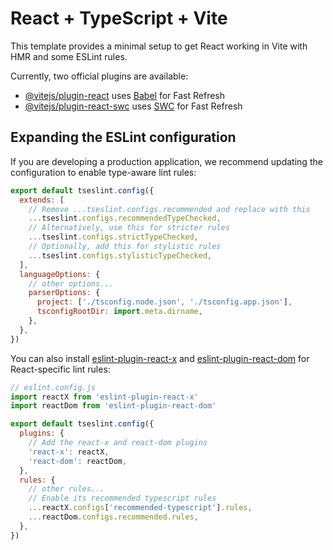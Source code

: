 # React + TypeScript + Vite

This template provides a minimal setup to get React working in Vite with HMR and some ESLint rules.

Currently, two official plugins are available:

- [@vitejs/plugin-react](https://github.com/vitejs/vite-plugin-react/blob/main/packages/plugin-react) uses [Babel](https://babeljs.io/) for Fast Refresh
- [@vitejs/plugin-react-swc](https://github.com/vitejs/vite-plugin-react/blob/main/packages/plugin-react-swc) uses [SWC](https://swc.rs/) for Fast Refresh

## Expanding the ESLint configuration

If you are developing a production application, we recommend updating the configuration to enable type-aware lint rules:

```js
export default tseslint.config({
  extends: [
    // Remove ...tseslint.configs.recommended and replace with this
    ...tseslint.configs.recommendedTypeChecked,
    // Alternatively, use this for stricter rules
    ...tseslint.configs.strictTypeChecked,
    // Optionally, add this for stylistic rules
    ...tseslint.configs.stylisticTypeChecked,
  ],
  languageOptions: {
    // other options...
    parserOptions: {
      project: ['./tsconfig.node.json', './tsconfig.app.json'],
      tsconfigRootDir: import.meta.dirname,
    },
  },
})
```

You can also install [eslint-plugin-react-x](https://github.com/Rel1cx/eslint-react/tree/main/packages/plugins/eslint-plugin-react-x) and [eslint-plugin-react-dom](https://github.com/Rel1cx/eslint-react/tree/main/packages/plugins/eslint-plugin-react-dom) for React-specific lint rules:

```js
// eslint.config.js
import reactX from 'eslint-plugin-react-x'
import reactDom from 'eslint-plugin-react-dom'

export default tseslint.config({
  plugins: {
    // Add the react-x and react-dom plugins
    'react-x': reactX,
    'react-dom': reactDom,
  },
  rules: {
    // other rules...
    // Enable its recommended typescript rules
    ...reactX.configs['recommended-typescript'].rules,
    ...reactDom.configs.recommended.rules,
  },
})
```

<!-- CRIANDO UM REDUCER -->

<!-- 01 - crie a const que recebe useReducer()
> const [ ] = useReducer();

02 - adicione a função com os parametros state e action
> const [ ] = useReducer((state,action)=>{
 });
action para definir a ação que será realizada no state


03 - Sempre seu reducer retornará ou o state atual ou o state atualizado
faça um teste retornando seu state
const [ ] = useReducer((state,action)=>{
  return state
 });


04 - Adicione o segundo parametro do useReducer, adicione o numero 0 para testes, este será o valor inicial do seu state
 const [ ] = useReducer((state,action)=>{
  return state
 },0);


05 - Adicione a váriavel de estado que será equivalente ao parametro 'state' da função que terá o valor '0'
e em seguida adicione o disparador de açoes 'dispatch' em sua const 
OBS:Estamos utilizando aqui nomes padrões
const [number, dispatch] = useReducer((state,action)=>{
  return state
 },0);

06 - No JSX crie um h1 com a tag number para verificar o valor dela 
 <h1>The number of reduce is: {number}</h1>

07 - Crie uma function ou uma function anonima dentro de um onClick de um elemento HTML chamando 'dispatch' para 
chamar uma ação
>   <button onClick={()=>dispatch()}>Incrementar</button> 
>tudo o que você passar como parametro para dispatch, será enviado para o parametro do useRecuder 'action'


08 - Envie uma string como teste em dispatch e dê um console.log em action na função useReducer
 const [number, dispatch] = useReducer((state,action)=>{
  console.log(action)
  return state
 },0);

  <button onClick={()=>dispatch('INCREMENTAR')}>Incrementar</button>

09 - Agora precisamos fazer um switch/case passando nossa action como parametro 

  const [number, dispatch] = useReducer((state,action)=>{
    switch(action){
      case 'INCREMENT':
        return state + 1
      }
    return state
  },0);

>Caso nossa action seja 'INCREMENT' a função executa e finaliza o processo!
>Caso nossa action não seja nenhum case, temos o return state no final para nosso reducer retornar o state atual

 -->